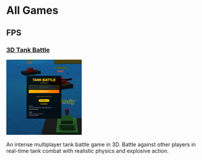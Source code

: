 # All Games

## FPS

### [3D Tank Battle](https://3dtankbattle.com)

<img src="/games/3d-tank-battle/screenshots/3d-tank-battle-2025-03-22T23-50-46-275Z.jpg" width="200" height="200" alt="3D Tank Battle screenshot">

An intense multiplayer tank battle game in 3D. Battle against other players in real-time tank combat with realistic physics and explosive action.


